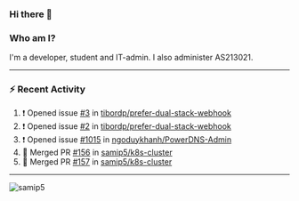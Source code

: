 ### Hi there 👋

### Who am I?
I'm a developer, student and IT-admin. I also administer AS213021.

---
### :zap: Recent Activity
<!--START_SECTION:activity-->
1. ❗️ Opened issue [#3](https://github.com/tibordp/prefer-dual-stack-webhook/issues/3) in [tibordp/prefer-dual-stack-webhook](https://github.com/tibordp/prefer-dual-stack-webhook)
2. ❗️ Opened issue [#2](https://github.com/tibordp/prefer-dual-stack-webhook/issues/2) in [tibordp/prefer-dual-stack-webhook](https://github.com/tibordp/prefer-dual-stack-webhook)
3. ❗️ Opened issue [#1015](https://github.com/ngoduykhanh/PowerDNS-Admin/issues/1015) in [ngoduykhanh/PowerDNS-Admin](https://github.com/ngoduykhanh/PowerDNS-Admin)
4. 🎉 Merged PR [#156](https://github.com/samip5/k8s-cluster/pull/156) in [samip5/k8s-cluster](https://github.com/samip5/k8s-cluster)
5. 🎉 Merged PR [#157](https://github.com/samip5/k8s-cluster/pull/157) in [samip5/k8s-cluster](https://github.com/samip5/k8s-cluster)
<!--END_SECTION:activity-->
---

<img align="center" src="https://github-readme-stats.vercel.app/api?username=samip5&show_icons=true" alt="samip5" />
